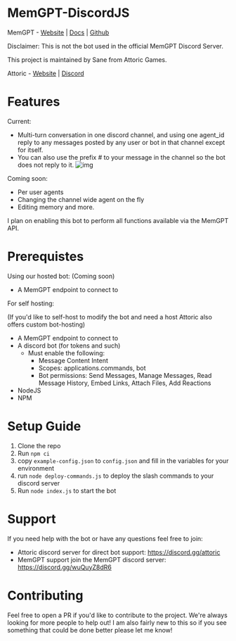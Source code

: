 # MemGPT-DiscordJS
MemGPT - [Website](https://memgpt.ai/) | [Docs](https://memgpt.readme.io/docs) | [Github](https://github.com/cpacker/MemGPT)

Disclaimer: This is not the bot used in the official MemGPT Discord Server.

This project is maintained by Sane from Attoric Games.

Attoric - [Website](https://attoric.net) | [Discord](https://discord.gg/attoric)

# Features
Current:
- Multi-turn conversation in one discord channel, and using one agent_id reply to any messages posted by any user or bot in that channel except for itself.
- You can also use the prefix # to your message in the channel so the bot does not reply to it.
![img](https://i.gyazo.com/f196ae7a40517e80a565596b6d58ffaf.png)

Coming soon:
- Per user agents
- Changing the channel wide agent on the fly
- Editing memory and more.

I plan on enabling this bot to perform all functions available via the MemGPT API.

# Prerequistes

Using our hosted bot: (Coming soon)
- A MemGPT endpoint to connect to

For self hosting: 

(If you'd like to self-host to modify the bot and need a host Attoric also offers custom bot-hosting)
- A MemGPT endpoint to connect to
- A discord bot (for tokens and such)
    - Must enable the following:
        - Message Content Intent
        - Scopes: applications.commands, bot
        - Bot permissions: Send Messages, Manage Messages, Read Message History, Embed Links, Attach Files, Add Reactions
- NodeJS
- NPM

# Setup Guide

1. Clone the repo
2. Run `npm ci`
3. copy `example-config.json` to  `config.json` and fill in the variables for your environment 
4. run `node deploy-commands.js` to deploy the slash commands to your discord server
4. Run `node index.js` to start the bot

# Support

If you need help with the bot or have any questions feel free to join:
- Attoric discord server for direct bot support: https://discord.gg/attoric
- MemGPT support join the MemGPT discord server: https://discord.gg/wuQuyZ8dR6

# Contributing

Feel free to open a PR if you'd like to contribute to the project. We're always looking for more people to help out! 
I am also fairly new to this so if you see something that could be done better please let me know!

